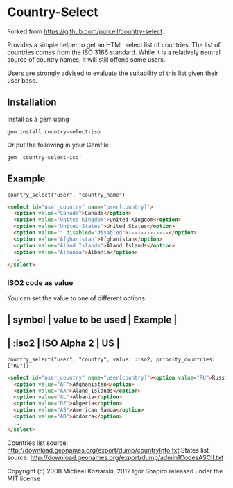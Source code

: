 # Country-Select

Forked from https://github.com/purcell/country-select.

Provides a simple helper to get an HTML select list of countries.  The list of countries comes from the ISO 3166 standard.  While it is a relatively neutral source of country names, it will still offend some users.

Users are strongly advised to evaluate the suitability of this list given their user base.

## Installation

Install as a gem using

    gem install country-select-iso

Or put the following in your Gemfile

    gem 'country-select-iso'

## Example
    country_select("user", "country_name")

```html
<select id="user_country" name="user[country]">
  <option value="Canada">Canada</option>
  <option value="United Kingdom">United Kingdom</option>
  <option value="United States">United States</option>
  <option value="" disabled="disabled">-------------</option>
  <option value="Afghanistan">Afghanistan</option>
  <option value="Aland Islands">Aland Islands</option>
  <option value="Albania">Albania</option>
  ...
</select>
```

### ISO2 code as value
You can set the value to one of different options:


| symbol | value to be used | Example |
---------------------------------------
| :iso2  | ISO Alpha 2      | US      |
---------------------------------------


    country_select("user", "country", value: :iso2, priority_countries: ["RU"])

```html
<select id="user_country" name="user[country]"><option value="RU">Russia</option><option value="" disabled="disabled">-------------</option>
  <option value="AF">Afghanistan</option>
  <option value="AX">Aland Islands</option>
  <option value="AL">Albania</option>
  <option value="DZ">Algeria</option>
  <option value="AS">American Samoa</option>
  <option value="AD">Andorra</option>
  ...
</select>
```

Countries list source: http://download.geonames.org/export/dump/countryInfo.txt
States list source: http://download.geonames.org/export/dump/admin1CodesASCII.txt

Copyright (c) 2008 Michael Koziarski, 2012 Igor Shapiro released under the MIT license
